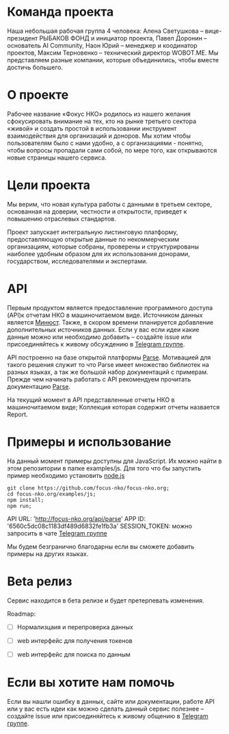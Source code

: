 
# Команда проекта
 
Наша небольшая рабочая группа 4 человека: Алена Светушкова – вице-президент РЫБАКОВ ФОНД и инициатор проекта, Павел Доронин – основатель AI Community, Наон Юрий – менеджер и коодинатор проектов, Максим Терновенко – технический директор WOBOT.ME. Мы представляем  разные компании, которые объединились, чтобы вместе достичь большего. 
 
# О проекте
 
Рабочее название «Фокус НКО» родилось из нашего желания сфокусировать внимание на тех, кто на рынке третьего сектора «живой» и создать простой в использовании инструмент взаимодействия для организаций и доноров. Мы хотим чтобы пользователям было с нами удобно, а с организациями - понятно, чтобы вопросы пропадали сами собой, по мере того, как открываются новые страницы нашего сервиса. 

# Цели проекта
  
Мы верим, что новая культура работы с данными в третьем секторе, основанная на доверии, 
честности и открытости, приведет к повышению отраслевых стандартов.
  
  
Проект запускает интегральную листинговую платформу, предоставляющую открытые данные по некоммерческим организациям, которые собраны, проверены и структурированы наиболее удобным образом для их использования донорами, государством, исследователями и экспертами.
 
 
 # API
 
Первым продуктом является предоставление программного доступа (API)к отчетам НКО в машиночитаемом виде. Источником данных является [Минюст](http://unro.minjust.ru). Также, в скором времени планируется добавление дополнительных источников данных. Если у вас если идеи какие данные можно или необходимо добавить – создайте issue или присоединяйтесь к живому обсуждению в [Telegram группе](https://t.me/joinchat/AAAAAEHMtZgPt2C01ZTR_A).
 
 
 API построенно на базе открытой платформы [Parse](http://parseplatform.io). Мотивацией для такого решения служит то что 
 Parse имеет множество библиотек на разных языках, а так же большой набор документаций с примерам. 
 Прежде чем начинать работать с API рекомендуем прочитать документацию [Parse](http://parseplatform.github.io).
 
 
 На текущий момент в API представленные отчеты НКО в машиночитаемом виде;
 Коллекция которая содержит отчеты назвается Report. 
 

# Примеры и использование


На данный момент примеры доступны для JavaScript. Их можно найти в этом репозитории в папке examples/js.
Для того что бы запустить пример необходимо установить [node.js](https://nodejs.org/en/)

````
git clone https://github.com/focus-nko/focus-nko.org;
cd focus-nko.org/examples/js;
npm install;
npm run;

````

API URL: 'http://focus-nko.org/api/parse'
APP ID: '6560c5dc08c1183df489d6832fe1fb3a'
SESSION_TOKEN: можно запросить в чате [Telegram группе](https://t.me/joinchat/AAAAAEHMtZgPt2C01ZTR_A)


Мы будем безгранично благодарны если вы сможете добавить примеры на других языках.

# Beta релиз 


Сервис находится в бета релизе и будет претерпевать изменения. 

Roadmap:

- [ ] Нормализцаия и перепроверка данных
- [ ] web интерфейс для получения токенов
- [ ] web интерфейс для поиска по данным


# Если вы хотите нам помочь 

Если вы нашли ошибку в данных, сайте или документации, работе API или у вас есть 
идеи как можно сделать данный сервис полезнее – создайте issue или присоединяйтесь к живому общению в [Telegram группе](https://t.me/joinchat/AAAAAEHMtZgPt2C01ZTR_A).
 

